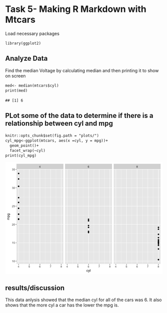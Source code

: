 Task 5- Making R Markdown with Mtcars
=====================================

Load necessary packages

    library(ggplot2)

Analyze Data
------------

Find the median Voltage by calculating median and then printing it to
show on screen

    med<- median(mtcars$cyl)
    print(med)

    ## [1] 6

PLot some of the data to determine if there is a relationship between cyl and mpg
---------------------------------------------------------------------------------

    knitr::opts_chunk$set(fig.path = "plots/")
    cyl_mpg<-ggplot(mtcars, aes(x =cyl, y = mpg))+
      geom_point()+
      facet_wrap(~cyl)
    print(cyl_mpg)

![](task05_scripts_files/figure-markdown_strict/unnamed-chunk-3-1.png)

results/discussion
------------------

This data anlysis showed that the median cyl for all of the cars was 6.
It also shows that the more cyl a car has the lower the mpg is.
